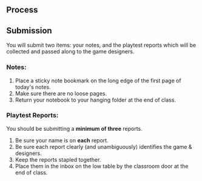 ## Process

## Submission

You will submit two items: your notes, and the playtest reports which will be collected and passed along to the game designers.

### Notes:

1. Place a sticky note bookmark on the long edge of the first page of today's notes.
1. Make sure there are no loose pages.
1. Return your notebook to your hanging folder at the end of class.

### Playtest Reports:

You should be submitting a **minimum of three** reports.

1. Be sure your name is on **each** report.
1. Be sure each report clearly (and unambiguously) identifies the game & designers.
1. Keep the reports stapled together.
1. Place them in the inbox on the low table by the classroom door at the end of class.
